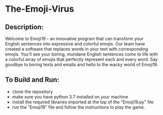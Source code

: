 # The-Emoji-Virus

## Description:
Welcome to Emoji19 - an innovative program that can transform your English sentences into expressive and colorful emojis. Our team have created a software that replaces words in your text with corresponding emojis. You'll see your boring, mundane English sentences come to life with a colorful array of emojis that perfectly represent each and every word. Say goodbye to boring texts and emails and hello to the wacky world of Emoji19.

## To Build and Run:
- clone the repository
- make sure you have python 3.7 installed on your machine
- install the required libraries imported at the top of the "Emoji19.py" file
- run the "Emoji19" file and follow the instructions to play the game.
